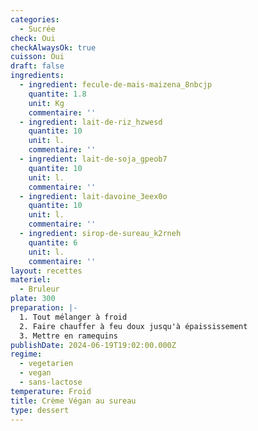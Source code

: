 ```yaml
---
categories:
  - Sucrée
check: Oui
checkAlwaysOk: true
cuisson: Oui
draft: false
ingredients:
  - ingredient: fecule-de-mais-maizena_8nbcjp
    quantite: 1.8
    unit: Kg
    commentaire: ''
  - ingredient: lait-de-riz_hzwesd
    quantite: 10
    unit: l.
    commentaire: ''
  - ingredient: lait-de-soja_gpeob7
    quantite: 10
    unit: l.
    commentaire: ''
  - ingredient: lait-davoine_3eex0o
    quantite: 10
    unit: l.
    commentaire: ''
  - ingredient: sirop-de-sureau_k2rneh
    quantite: 6
    unit: l.
    commentaire: ''
layout: recettes
materiel:
  - Bruleur
plate: 300
preparation: |-
  1. Tout mélanger à froid
  2. Faire chauffer à feu doux jusqu'à épaississement
  3. Mettre en ramequins
publishDate: 2024-06-19T19:02:00.000Z
regime:
  - vegetarien
  - vegan
  - sans-lactose
temperature: Froid
title: Crème Végan au sureau
type: dessert
---
```


